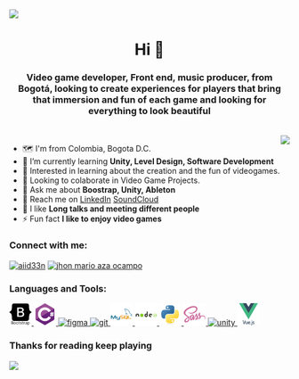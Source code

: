 <img src="https://64.media.tumblr.com/2035350151a5a5f08ab9e74e3f5e9ca0/cdbd2230fc9f130e-c7/s1280x1920/cd765b3dfee13ed335241d30c1f69899f4398ca3.gifv" align="center">

<h1 align="center">Hi 👋
<h3 align="center">Video game developer, Front end, music producer, from Bogotá, looking to create experiences for players that bring that immersion and fun of each game and looking for everything to look beautiful</h3>
<br>
<img src="https://64.media.tumblr.com/ffea71943a74bcd0cd7f202a0e706a63/8e6483f9d2e9f4c7-fd/s400x600/c9e0dd88c427936e42135b86fd7855f5253a399f.gifv" align="right">


-  🗺 I'm from Colombia, Bogota D.C.
- 🌱 I’m currently learning **Unity, Level Design, Software Development**
- 👾 Interested in learning about the creation and the fun of videogames.
- 🦾 Looking to colaborate in Video Game Projects.
- 💬 Ask me about **Boostrap, Unity, Ableton**
- 🔭 Reach me on [LinkedIn](https://www.linkedin.com/in/jhonmarioazaocampo/) [SoundCloud](https://soundcloud.com/aiid3n)
- 👻 I like **Long talks and meeting different people**
- ⚡ Fun fact **I like to enjoy video games**

<h3 align="left">Connect with me:</h3>
<p align="left">
<a href="https://twitter.com/aiid33n" target="blank"><img align="center" src="https://raw.githubusercontent.com/rahuldkjain/github-profile-readme-generator/master/src/images/icons/Social/twitter.svg" alt="aiid33n" height="30" width="40" /></a>
<a href="https://www.linkedin.com/in/jhonmarioazaocampo/" target="blank"><img align="center" src="https://raw.githubusercontent.com/rahuldkjain/github-profile-readme-generator/master/src/images/icons/Social/linked-in-alt.svg" alt="jhon mario aza ocampo" height="30" width="40" /></a>
</p>

<h3 align="left">Languages and Tools:</h3>
<p align="left"> <a href="https://getbootstrap.com" target="_blank" rel="noreferrer"> <img src="https://raw.githubusercontent.com/devicons/devicon/master/icons/bootstrap/bootstrap-plain-wordmark.svg" alt="bootstrap" width="40" height="40"/> </a> <a href="https://www.w3schools.com/cs/" target="_blank" rel="noreferrer"> <img src="https://raw.githubusercontent.com/devicons/devicon/master/icons/csharp/csharp-original.svg" alt="csharp" width="40" height="40"/> </a> <a href="https://www.figma.com/" target="_blank" rel="noreferrer"> <img src="https://www.vectorlogo.zone/logos/figma/figma-icon.svg" alt="figma" width="40" height="40"/> </a> <a href="https://git-scm.com/" target="_blank" rel="noreferrer"> <img src="https://www.vectorlogo.zone/logos/git-scm/git-scm-icon.svg" alt="git" width="40" height="40"/> </a> <a href="https://www.mysql.com/" target="_blank" rel="noreferrer"> <img src="https://raw.githubusercontent.com/devicons/devicon/master/icons/mysql/mysql-original-wordmark.svg" alt="mysql" width="40" height="40"/> </a> <a href="https://nodejs.org" target="_blank" rel="noreferrer"> <img src="https://raw.githubusercontent.com/devicons/devicon/master/icons/nodejs/nodejs-original-wordmark.svg" alt="nodejs" width="40" height="40"/> </a> <a href="https://www.python.org" target="_blank" rel="noreferrer"> <img src="https://raw.githubusercontent.com/devicons/devicon/master/icons/python/python-original.svg" alt="python" width="40" height="40"/> </a> <a href="https://sass-lang.com" target="_blank" rel="noreferrer"> <img src="https://raw.githubusercontent.com/devicons/devicon/master/icons/sass/sass-original.svg" alt="sass" width="40" height="40"/> </a> <a href="https://unity.com/" target="_blank" rel="noreferrer"> <img src="https://www.vectorlogo.zone/logos/unity3d/unity3d-icon.svg" alt="unity" width="40" height="40"/> </a> <a href="https://vuejs.org/" target="_blank" rel="noreferrer"> <img src="https://raw.githubusercontent.com/devicons/devicon/master/icons/vuejs/vuejs-original-wordmark.svg" alt="vuejs" width="40" height="40"/> </a> </p>
  
<h3 align="left">Thanks for reading keep playing</h3>
<img src="https://64.media.tumblr.com/b7959e60823bbae58b0ecd4959ace471/8147c931725b6cca-c2/s640x960/0affc2780645239b57b564a22a305b440c1348c7.gifv" align="center">
